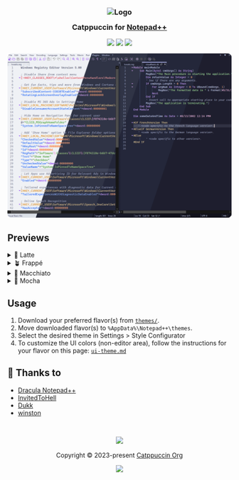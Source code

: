 <h3 align="center">
  <img src="https://raw.githubusercontent.com/catppuccin/catppuccin/main/assets/logos/exports/1544x1544_circle.png" width="100" alt="Logo"/><br/>
  <img src="https://raw.githubusercontent.com/catppuccin/catppuccin/main/assets/misc/transparent.png" height="30" width="0px"/>
  Catppuccin for <a href="https://github.com/notepad-plus-plus/notepad-plus-plus">Notepad++</a>
  <img src="https://raw.githubusercontent.com/catppuccin/catppuccin/main/assets/misc/transparent.png" height="30" width="0px"/>
</h3>

<p align="center">
  <a href="https://github.com/catppuccin/notepad-plus-plus/stargazers"><img src="https://img.shields.io/github/stars/catppuccin/notepad-plus-plus?colorA=363a4f&colorB=b7bdf8&style=for-the-badge"></a>
  <a href="https://github.com/catppuccin/notepad-plus-plus/issues"><img src="https://img.shields.io/github/issues/catppuccin/notepad-plus-plus?colorA=363a4f&colorB=f5a97f&style=for-the-badge"></a>
  <a href="https://github.com/catppuccin/notepad-plus-plus/contributors"><img src="https://img.shields.io/github/contributors/catppuccin/notepad-plus-plus?colorA=363a4f&colorB=a6da95&style=for-the-badge"></a>
</p>

<p align="center">
  <img src="assets/preview.webp"/>
</p>

## Previews

<details>
<summary>🌻 Latte</summary>
<img src="assets/latte.webp"/>
</details>
<details>
<summary>🪴 Frappé</summary>
<img src="assets/frappe.webp"/>
</details>
<details>
<summary>🌺 Macchiato</summary>
<img src="assets/macchiato.webp"/>
</details>
<details>
<summary>🌿 Mocha</summary>
<img src="assets/mocha.webp"/>
</details>

## Usage

1. Download your preferred flavor(s) from [`themes/`](./themes/).
2. Move downloaded flavor(s) to `%AppData%\Notepad++\themes`.
3. Select the desired theme in Settings > Style Configurator
4. To customize the UI colors (non-editor area), follow the instructions for your flavor on this page: [`ui-theme.md`](./ui-theme.md)

## 💝 Thanks to

- [Dracula Notepad++](https://github.com/dracula/notepad-plus-plus)
- [InvitedToHell](https://github.com/InvitedToHell)
- [Dukk](https://github.com/DakshG07)
- [winston](https://github.com/nekowinston)

&nbsp;

<p align="center">
  <img src="https://raw.githubusercontent.com/catppuccin/catppuccin/main/assets/footers/gray0_ctp_on_line.svg?sanitize=true" />
</p>

<p align="center">
  Copyright &copy; 2023-present <a href="https://github.com/catppuccin" target="_blank">Catppuccin Org</a>
</p>

<p align="center">
  <a href="https://github.com/catppuccin/catppuccin/blob/main/LICENSE"><img src="https://img.shields.io/static/v1.svg?style=for-the-badge&label=License&message=MIT&logoColor=d9e0ee&colorA=363a4f&colorB=b7bdf8"/></a>
</p>
